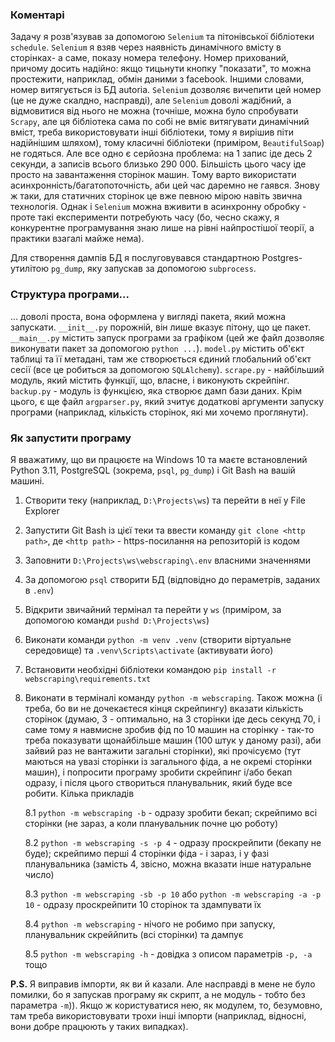 ### Коментарі
Задачу я розв'язував за допомогою `Selenium` та пітонівської бібліотеки `schedule`. `Selenium` я взяв через наявність динамічного вмісту в сторінках- а саме, показу номера телефону. Номер прихований, причому досить надійно: якщо тицьнути кнопку "показати", то можна простежити, наприклад, обмін даними з facebook. Іншими словами, номер витягується із БД autoria. `Selenium` дозволяє вичепити цей номер (це не дуже скалдно, насправді), але `Selenium` доволі жадібний, а відмовитися від нього не можна (точніше, можна було спробувати `Scrapy`, але ця бібліотека сама по собі не вміє витягувати динамічний вміст, треба використовувати інші бібліотеки, тому я вирішив піти надійнішим шляхом), тому класичні бібліотеки (приміром, `BeautifulSoap`) не годяться. Але все одно є серйозна проблема: на 1 запис іде десь 2 секунди, а записів всього близько 290 000. Більшість цього часу іде просто на завантаження сторінок машин. Тому варто використати асинхронність/багатопоточність, аби цей час даремно не гаявся. Знову ж таки, для статичних сторінок це вже певною мірою навіть звична технологія. Однак і `Selenium` можна вживити в асинхронну обробку - проте такі експерименти потребують часу (бо, чесно скажу, я конкурентне програмування знаю лише на рівні найпростішої теорії, а практики взагалі майже нема).

Для створення дампів БД я послуговувався стандартною Postgres-утилітою `pg_dump`, яку запускав за допомогою `subprocess`.

### Структура програми...
... доволі проста, вона оформлена у вигляді пакета, який можна запускати.  `__init__.py` порожній, він лише вказує пітону, що це пакет. `__main__.py` містить запуск програми за графіком (цей же файл дозволяє виконувати пакет за допомогою `python ...`). `model.py` містить об'єкт таблиці та її метадані, там же створюється єдиний глобальний об'єкт сесії (все це робиться за допомогою `SQLAlchemy`). `scrape.py` - найбільший модуль, який містить функції, що, власне, і виконують скрейпінг. `backup.py` - модуль із функцією, яка створює дамп бази даних. Крім цього, є ще файл `argparser.py`, який зчитує додаткові аргументи запуску програми (наприклад, кількість сторінок, які ми хочемо проглянути).
### Як запустити програму
Я вважатиму, що ви працюєте на Windows 10 та маєте встановлений Python 3.11, PostgreSQL (зокрема, `psql`, `pg_dump`) і Git Bash на вашій машині.
1. Створити теку (наприклад, `D:\Projects\ws`) та перейти в неї у File Explorer
2. Запустити Git Bash із цієї теки та ввести команду `git clone <http path>`, де `<http path>` - https-посилання на репозиторій із кодом
3. Заповнити `D:\Projects\ws\webscraping\.env` власними значеннями
4. За допомогою `psql` створити БД (відповідно до пераметрів, заданих в `.env`)
5. Відкрити звичайний термінал та перейти у `ws` (приміром, за допомогою команди `pushd D:\Projects\ws`) 
6. Виконати команди `python -m venv .venv` (створити віртуальне середовище) та `.venv\Scripts\activate` (активувати його)
7. Встановити необхідні бібліотеки командою `pip install -r webscraping\requirements.txt`
8. Виконати в терміналі команду `python -m webscraping`. Також можна (і треба, бо ви не дочекаєтеся кінця скрейпингу) вказати кількість сторінок (думаю, 3 - оптимально, на 3 сторінки іде десь секунд 70, і саме тому я навмисне зробив фід по 10 машин на сторінку - так-то треба показувати щонайбільше машин (100 штук у даному разі), аби зайвий раз не вантажити загальні сторінки), які прочісуємо (тут маються на увазі сторінки із загального фіда, а не окремі сторінки машин), і попросити програму зробити скрейпинг і/або бекап одразу, і після цього створиться планувальник, який  буде все робити. Кілька прикладів
   
   8.1 `python -m webscraping -b` - одразу зробити бекап; скрейпимо всі сторінки (не зараз, а коли планувальник почне цю роботу)
   
   8.2 `python -m webscraping -s -p 4` - одразу проскрейпити (бекапу не буде); скрейпимо перші 4 сторінки фіда - і зараз, і у фазі планувальника (замість 4, звісно, можна вказати інше натуральне число)
   
   8.3 `python -m webscraping -sb -p 10` або `python -m webscraping -a -p 10` - одразу проскрейпити 10 сторінок та здампувати їх
   
   8.4 `python -m webscraping` - нічого не робимо при запуску, планувальник скреййпить (всі сторінки) та дампує
   
   8.5 `python -m webscraping -h` - довідка з описом параметрів `-p, -a` тощо

**P.S.** Я виправив імпорти, як ви й казали. Але насправді в мене не було помилки, бо я запускав програму як скрипт, а не модуль - тобто без параметра `-m`)). Якщо ж користуватися нею, як модулем, то, безумовно, там треба використовувати трохи інші імпорти (наприклад, відносні, вони добре працюють у таких випадках).
